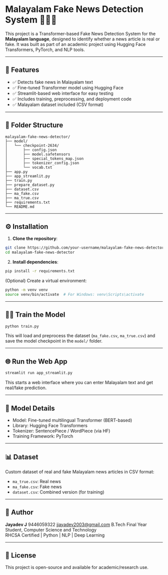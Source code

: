 # Malayalam Fake News Detection System 📰🇮🇳

This project is a Transformer-based Fake News Detection System for the **Malayalam language**, designed to identify whether a news article is real or fake. It was built as part of an academic project using Hugging Face Transformers, PyTorch, and NLP tools.

---

## 🚀 Features

- ✅ Detects fake news in Malayalam text
- ✅ Fine-tuned Transformer model using Hugging Face
- ✅ Streamlit-based web interface for easy testing
- ✅ Includes training, preprocessing, and deployment code
- ✅ Malayalam dataset included (CSV format)

---

## 🧾 Folder Structure

```
malayalam-fake-news-detector/
├── model/
│   └── checkpoint-2634/
│       ├── config.json
│       ├── model.safetensors
│       ├── special_tokens_map.json
│       ├── tokenizer_config.json
│       └── vocab.txt
├── app.py
├── app_streamlit.py
├── train.py
├── prepare_dataset.py
├── dataset.csv
├── ma_fake.csv
├── ma_true.csv
├── requirements.txt
└── README.md
```

---

## ⚙️ Installation

1. **Clone the repository**:
```bash
git clone https://github.com/your-username/malayalam-fake-news-detector.git
cd malayalam-fake-news-detector
```

2. **Install dependencies**:
```bash
pip install -r requirements.txt
```

(Optional) Create a virtual environment:
```bash
python -m venv venv
source venv/bin/activate  # For Windows: venv\Scripts\activate
```

---

## 🏋️‍♂️ Train the Model

```bash
python train.py
```

This will load and preprocess the dataset (`ma_fake.csv`, `ma_true.csv`) and save the model checkpoint in the `model/` folder.

---

## 🌐 Run the Web App

```bash
streamlit run app_streamlit.py
```

This starts a web interface where you can enter Malayalam text and get real/fake prediction.

---

## 🧠 Model Details

- Model: Fine-tuned multilingual Transformer (BERT-based)
- Library: Hugging Face Transformers
- Tokenizer: SentencePiece / WordPiece (via HF)
- Training Framework: PyTorch

---

## 📊 Dataset

Custom dataset of real and fake Malayalam news articles in CSV format:
- `ma_true.csv`: Real news
- `ma_fake.csv`: Fake news
- `dataset.csv`: Combined version (for training)

---

## 👤 Author

**Jayadev J**
9446059322 
jjayadev2003@gmail.com
B.Tech Final Year Student, Computer Science and Technology  
RHCSA Certified | Python | NLP | Deep Learning

---

## 📜 License

This project is open-source and available for academic/research use.
